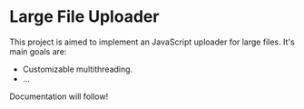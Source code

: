 # Large File Uploader
This project is aimed to implement an JavaScript uploader for large files.
It's main goals are:
- Customizable multithreading.
- ...
 
Documentation will follow!